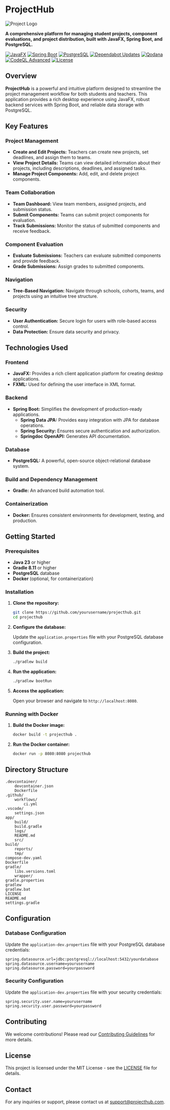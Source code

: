 # ProjectHub

![Project Logo](app/src/main/resources/com/projecthub/ui/images/logo.png)


**A comprehensive platform for managing student projects, component evaluations, and project distribution, built with JavaFX, Spring Boot, and PostgreSQL.**

[![JavaFX](https://img.shields.io/badge/JavaFX-23-blue.svg)](https://openjfx.io/)
[![Spring Boot](https://img.shields.io/badge/Spring%20Boot-3.x-green.svg)](https://spring.io/projects/spring-boot)
[![PostgreSQL](https://img.shields.io/badge/PostgreSQL-17-blue.svg)](https://www.postgresql.org/)
[![Dependabot Updates](https://github.com/bilalobe/ProjectHub/actions/workflows/dependabot/dependabot-updates/badge.svg)](https://github.com/bilalobe/ProjectHub/actions/workflows/dependabot/dependabot-updates)
[![Qodana](https://github.com/bilalobe/ProjectHub/actions/workflows/qodana_code_quality.yml/badge.svg)](https://github.com/bilalobe/ProjectHub/actions/workflows/qodana_code_quality.yml)
[![CodeQL Advanced](https://github.com/bilalobe/ProjectHub/actions/workflows/codeql.yml/badge.svg)](https://github.com/bilalobe/ProjectHub/actions/workflows/codeql.yml)
[![License](https://img.shields.io/badge/License-MIT-yellow.svg)](https://opensource.org/licenses/MIT)

## Overview

**ProjectHub** is a powerful and intuitive platform designed to streamline the project management workflow for both students and teachers. This application provides a rich desktop experience using JavaFX, robust backend services with Spring Boot, and reliable data storage with PostgreSQL.

## Key Features

### Project Management

- **Create and Edit Projects:** Teachers can create new projects, set deadlines, and assign them to teams.
- **View Project Details:** Teams can view detailed information about their projects, including descriptions, deadlines, and assigned tasks.
- **Manage Project Components:** Add, edit, and delete project components.

### Team Collaboration

- **Team Dashboard:** View team members, assigned projects, and submission status.
- **Submit Components:** Teams can submit project components for evaluation.
- **Track Submissions:** Monitor the status of submitted components and receive feedback.

### Component Evaluation

- **Evaluate Submissions:** Teachers can evaluate submitted components and provide feedback.
- **Grade Submissions:** Assign grades to submitted components.

### Navigation

- **Tree-Based Navigation:** Navigate through schools, cohorts, teams, and projects using an intuitive tree structure.

### Security

- **User Authentication:** Secure login for users with role-based access control.
- **Data Protection:** Ensure data security and privacy.

## Technologies Used

### Frontend

- **JavaFX:** Provides a rich client application platform for creating desktop applications.
- **FXML:** Used for defining the user interface in XML format.

### Backend

- **Spring Boot:** Simplifies the development of production-ready applications.
    - **Spring Data JPA:** Provides easy integration with JPA for database operations.
    - **Spring Security:** Ensures secure authentication and authorization.
    - **Springdoc OpenAPI:** Generates API documentation.

### Database

- **PostgreSQL:** A powerful, open-source object-relational database system.

### Build and Dependency Management

- **Gradle:** An advanced build automation tool.

### Containerization

- **Docker:** Ensures consistent environments for development, testing, and production.

## Getting Started

### Prerequisites

- **Java 23** or higher
- **Gradle 8.11** or higher
- **PostgreSQL** database
- **Docker** (optional, for containerization)

### Installation

1. **Clone the repository:**

     ```sh
     git clone https://github.com/yourusername/projecthub.git
     cd projecthub
     ```

2. **Configure the database:**

     Update the `application.properties` file with your PostgreSQL database configuration.

3. **Build the project:**

     ```sh
     ./gradlew build
     ```

4. **Run the application:**

     ```sh
     ./gradlew bootRun
     ```

5. **Access the application:**

     Open your browser and navigate to `http://localhost:8080`.

### Running with Docker

1. **Build the Docker image:**

     ```sh
     docker build -t projecthub .
     ```

2. **Run the Docker container:**

     ```sh
     docker run -p 8080:8080 projecthub
     ```

## Directory Structure

```
.devcontainer/
    devcontainer.json
    Dockerfile
.github/
    workflows/
        ci.yml
.vscode/
    settings.json
app/
    build/
    build.gradle
    logs/
    README.md
    src/
build/
    reports/
    tmp/
compose-dev.yaml
Dockerfile
gradle/
    libs.versions.toml
    wrapper/
gradle.properties
gradlew
gradlew.bat
LICENSE
README.md
settings.gradle
```

## Configuration

### Database Configuration

Update the `application-dev.properties` file with your PostgreSQL database credentials:

```properties
spring.datasource.url=jdbc:postgresql://localhost:5432/yourdatabase
spring.datasource.username=yourusername
spring.datasource.password=yourpassword
```

### Security Configuration

Update the `application-dev.properties` file with your security credentials:

```properties
spring.security.user.name=yourusername
spring.security.user.password=yourpassword
```

## Contributing

We welcome contributions! Please read our [Contributing Guidelines](CONTRIBUTING.md) for more details.

## License

This project is licensed under the MIT License - see the [LICENSE](LICENSE) file for details.

## Contact

For any inquiries or support, please contact us at [support@projecthub.com](mailto:elkhatabibilal@gmail.com).
